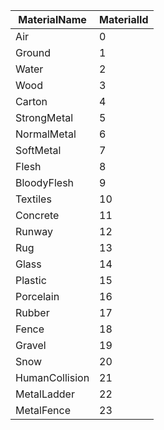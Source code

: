 | MaterialName | MaterialId |
|---|---|
| Air           | 0         |
| Ground        | 1         |
| Water         | 2         |
| Wood          | 3         |
| Carton        | 4         |
| StrongMetal   | 5         |
| NormalMetal   | 6         |
| SoftMetal     | 7         |
| Flesh         | 8         |
| BloodyFlesh  | 9         |
| Textiles      | 10        |
| Concrete      | 11        |
| Runway        | 12        |
| Rug           | 13        |
| Glass         | 14        |
| Plastic       | 15        |
| Porcelain     | 16        |
| Rubber        | 17        |
| Fence         | 18        |
| Gravel        | 19        |
| Snow          | 20        |
| HumanCollision | 21        |
| MetalLadder   | 22        |
| MetalFence    | 23        |
